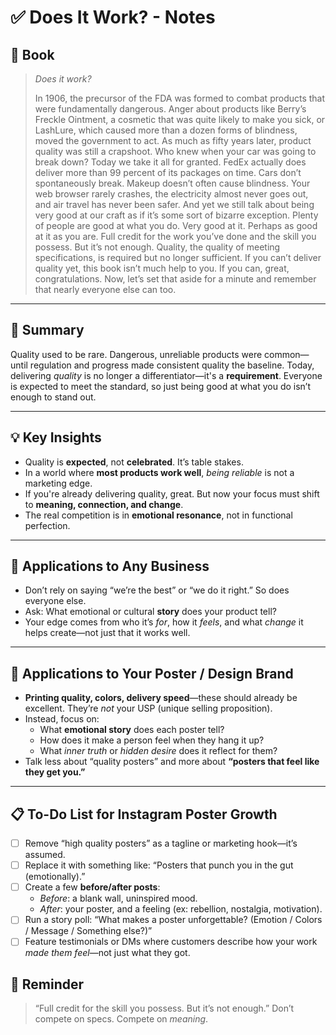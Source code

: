 # ✅ Does It Work? - Notes

## 📔 Book
>_Does it work?_
>
>In 1906, the precursor of the FDA was formed to combat products that were fundamentally dangerous. Anger about products like Berry’s Freckle Ointment, a cosmetic that was quite likely to make you sick, or LashLure, which caused more than a dozen forms of blindness, moved the government to act. As much as fifty years later, product quality was still a crapshoot. Who knew when your car was going to break down? Today we take it all for granted. FedEx actually does deliver more than 99 percent of its packages on time. Cars don’t spontaneously break. Makeup doesn’t often cause blindness. Your web browser rarely crashes, the electricity almost never goes out, and air travel has never been safer. And yet we still talk about being very good at our craft as if it’s some sort of bizarre exception. Plenty of people are good at what you do. Very good at it. Perhaps as good at it as you are. Full credit for the work you’ve done and the skill you possess. But it’s not enough. Quality, the quality of meeting specifications, is required but no longer sufficient. If you can’t deliver quality yet, this book isn’t much help to you. If you can, great, congratulations. Now, let’s set that aside for a minute and remember that nearly everyone else can too.

---

## 📌 Summary
Quality used to be rare. Dangerous, unreliable products were common—until regulation and progress made consistent quality the baseline. Today, delivering *quality* is no longer a differentiator—it's a **requirement**. Everyone is expected to meet the standard, so just being good at what you do isn’t enough to stand out.

---
## 💡 Key Insights
- Quality is **expected**, not **celebrated**. It’s table stakes.
- In a world where **most products work well**, *being reliable* is not a marketing edge.
- If you're already delivering quality, great. But now your focus must shift to **meaning, connection, and change**.
- The real competition is in **emotional resonance**, not in functional perfection.
---
## 🧩 Applications to Any Business
- Don’t rely on saying “we’re the best” or “we do it right.” So does everyone else.
- Ask: What emotional or cultural **story** does your product tell?
- Your edge comes from who it’s *for*, how it *feels*, and what *change* it helps create—not just that it works well.

---
## 🎨 Applications to Your Poster / Design Brand
- **Printing quality, colors, delivery speed**—these should already be excellent. They’re *not* your USP (unique selling proposition).
- Instead, focus on:
  - What **emotional story** does each poster tell?
  - How does it make a person feel when they hang it up?
  - What *inner truth* or *hidden desire* does it reflect for them?
- Talk less about “quality posters” and more about **“posters that feel like they get you.”**

---
## 📋 To-Do List for Instagram Poster Growth
- [ ] Remove “high quality posters” as a tagline or marketing hook—it’s assumed.
- [ ] Replace it with something like: “Posters that punch you in the gut (emotionally).”
- [ ] Create a few **before/after posts**:
  - *Before*: a blank wall, uninspired mood.
  - *After*: your poster, and a feeling (ex: rebellion, nostalgia, motivation).
- [ ] Run a story poll: “What makes a poster unforgettable? (Emotion / Colors / Message / Something else?)”
- [ ] Feature testimonials or DMs where customers describe how your work *made them feel*—not just what they got.

## 🧠 Reminder
> “Full credit for the skill you possess. But it’s not enough.”
> Don’t compete on specs. Compete on *meaning*.
